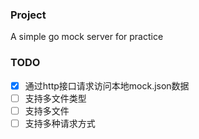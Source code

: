 ### Project
A simple go mock server for practice

### TODO
- [x] 通过http接口请求访问本地mock.json数据
- [ ] 支持多文件类型
- [ ] 支持多文件
- [ ] 支持多种请求方式
